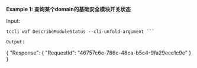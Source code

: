 **Example 1: 查询某个domain的基础安全模块开关状态**



Input: 

```
tccli waf DescribeModuleStatus --cli-unfold-argument ```

Output: 
```
{
    "Response": {
        "RequestId": "46757c6e-786c-48ca-b5c4-9fa29ece1c9e"
    }
}
```

